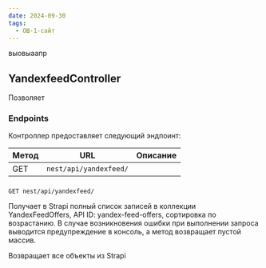 ```yaml
---
date: 2024-09-30
tags:
  - ОШ-1-сайт
---
```

выовыаапр

## YandexfeedController

Позволяет

### Endpoints

Контроллер предоставляет следующий эндпоинт:

| Метод | URL                    | Описание |
| ----- | ---------------------- | -------- |
| GET   | `nest/api/yandexfeed/` |          |

### 

`GET nest/api/yandexfeed/`

Получает в Strapi полный список записей в коллекции YandexFeedOffers, API ID: yandex-feed-offers, сортировка по возрастанию. В случае возникновения ошибки при выполнении запроса выводится предупреждение в консоль, а метод возвращает пустой массив.

Возвращает все объекты из Strapi